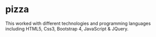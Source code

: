 # pizza
This worked with different technologies and programming languages including HTML5, Css3, Bootstrap 4, JavaScript &amp; JQuery. 
